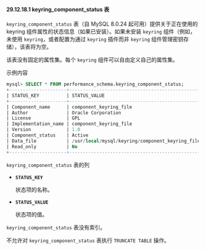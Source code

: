 #### 29.12.18.1 keyring_component_status 表

`keyring_component_status` 表（自 MySQL 8.0.24 起可用）提供关于正在使用的 keyring 组件属性的状态信息（如果已安装）。如果未安装 `keyring` 组件（例如，未使用 `keyring`，或者配置为通过 `keyring` 插件而非 `keyring` 组件管理密钥存储），该表将为空。

该表没有固定的属性集。每个 `keyring` 组件可以自由定义自己的属性集。

示例内容

```sql
mysql> SELECT * FROM performance_schema.keyring_component_status;
+---------------------+-------------------------------------------------+
| STATUS_KEY          | STATUS_VALUE                                    |
+---------------------+-------------------------------------------------+
| Component_name      | component_keyring_file                          |
| Author              | Oracle Corporation                              |
| License             | GPL                                             |
| Implementation_name | component_keyring_file                          |
| Version             | 1.0                                             |
| Component_status    | Active                                          |
| Data_file           | /usr/local/mysql/keyring/component_keyring_file |
| Read_only           | No                                              |
+---------------------+-------------------------------------------------+
```

`keyring_component_status` 表的列

- **`STATUS_KEY`**
  
  状态项的名称。
  
- **`STATUS_VALUE`**
  
  状态项的值。

`keyring_component_status` 表没有索引。

不允许对 `keyring_component_status` 表执行 `TRUNCATE TABLE` 操作。